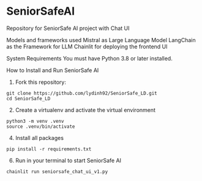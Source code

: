# SeniorSafeAI
Repository for SeniorSafe AI project with Chat UI

Models and frameworks used
Mistral as Large Language Model
LangChain as the Framework for LLM
Chainlit for deploying the frontend UI

System Requirements
You must have Python 3.8 or later installed. 

How to Install and Run SeniorSafe AI
1. Fork this repository: 

```
git clone https://github.com/lydinh92/SeniorSafe_LD.git
cd SeniorSafe_LD
```


2. Create a virtualenv and activate the virtual environment
```
python3 -m venv .venv
source .venv/bin/activate
```

4. Install all packages
```
pip install -r requirements.txt
```

6. Run in your terminal to start SeniorSafe AI
```
chainlit run seniorsafe_chat_ui_v1.py
```

